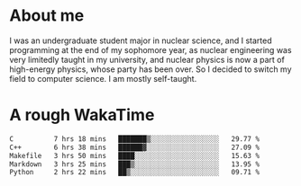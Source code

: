 # About me

I was an undergraduate student major in nuclear science, and I started programming at the end of my sophomore year, as nuclear engineering was very limitedly taught in my university, and nuclear physics is now a part of high-energy physics, whose party has been over. So I decided to switch my field to computer science. I am mostly self-taught.


# A rough WakaTime

<!--START_SECTION:waka-->

```txt
C          7 hrs 18 mins   ███████▒░░░░░░░░░░░░░░░░░   29.77 %
C++        6 hrs 38 mins   ██████▓░░░░░░░░░░░░░░░░░░   27.09 %
Makefile   3 hrs 50 mins   ████░░░░░░░░░░░░░░░░░░░░░   15.63 %
Markdown   3 hrs 25 mins   ███▒░░░░░░░░░░░░░░░░░░░░░   13.95 %
Python     2 hrs 22 mins   ██▒░░░░░░░░░░░░░░░░░░░░░░   09.71 %
```

<!--END_SECTION:waka-->
